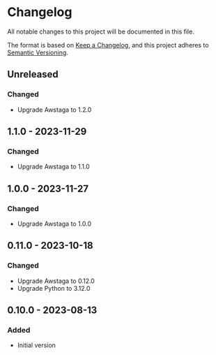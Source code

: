 # Changelog

All notable changes to this project will be documented in this file.

The format is based on [Keep a Changelog](https://keepachangelog.com/en/1.0.0/),
and this project adheres to [Semantic Versioning](https://semver.org/spec/v2.0.0.html).

## Unreleased

### Changed
- Upgrade Awstaga to 1.2.0

## 1.1.0 - 2023-11-29
### Changed
- Upgrade Awstaga to 1.1.0

## 1.0.0 - 2023-11-27
### Changed
- Upgrade Awstaga to 1.0.0

## 0.11.0 - 2023-10-18
### Changed
- Upgrade Awstaga to 0.12.0
- Upgrade Python to 3.12.0

## 0.10.0 - 2023-08-13
### Added
- Initial version
